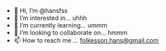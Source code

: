 - 👋 Hi, I’m @hansfss
- 👀 I’m interested in... uhhh
- 🌱 I’m currently learning... ummm
- 💞️ I’m looking to collaborate on... hmmm
- 📫 How to reach me ... folkesson.hans@gmail.com

<!---
hansfss/hansfss is a ✨ special ✨ repository because its `README.md` (this file) appears on your GitHub profile.
You can click the Preview link to take a look at your changes.
--->
